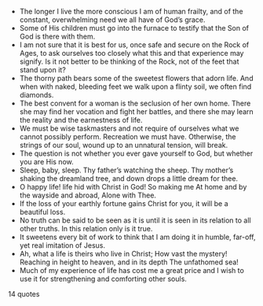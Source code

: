  - The longer I live the more conscious I am of human frailty, and of the constant, overwhelming need we all have of God’s grace.
 - Some of His children must go into the furnace to testify that the Son of God is there with them.
 - I am not sure that it is best for us, once safe and secure on the Rock of Ages, to ask ourselves too closely what this and that experience may signify. Is it not better to be thinking of the Rock, not of the feet that stand upon it?
 - The thorny path bears some of the sweetest flowers that adorn life. And when with naked, bleeding feet we walk upon a flinty soil, we often find diamonds.
 - The best convent for a woman is the seclusion of her own home. There she may find her vocation and fight her battles, and there she may learn the reality and the earnestness of life.
 - We must be wise taskmasters and not require of ourselves what we cannot possibly perform. Recreation we must have. Otherwise, the strings of our soul, wound up to an unnatural tension, will break.
 - The question is not whether you ever gave yourself to God, but whether you are His now.
 - Sleep, baby, sleep. Thy father’s watching the sheep. Thy mother’s shaking the dreamland tree, and down drops a little dream for thee.
 - O happy life! life hid with Christ in God! So making me At home and by the wayside and abroad, Alone with Thee.
 - If the loss of your earthly fortune gains Christ for you, it will be a beautiful loss.
 - No truth can be said to be seen as it is until it is seen in its relation to all other truths. In this relation only is it true.
 - It sweetens every bit of work to think that I am doing it in humble, far-off, yet real imitation of Jesus.
 - Ah, what a life is theirs who live in Christ; How vast the mystery! Reaching in height to heaven, and in its depth The unfathomed sea!
 - Much of my experience of life has cost me a great price and I wish to use it for strengthening and comforting other souls.

14 quotes